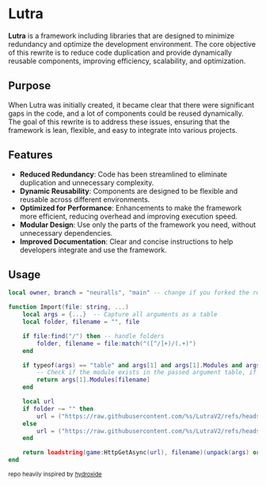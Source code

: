 # Lutra

**Lutra** is a framework including libraries that are designed to minimize redundancy and optimize the development environment. The core objective of this rewrite is to reduce code duplication and provide dynamically reusable components, improving efficiency, scalability, and optimization.

## Purpose

When Lutra was initially created, it became clear that there were significant gaps in the code, and a lot of components could be reused dynamically. The goal of this rewrite is to address these issues, ensuring that the framework is lean, flexible, and easy to integrate into various projects.

## Features

- **Reduced Redundancy**: Code has been streamlined to eliminate duplication and unnecessary complexity.
- **Dynamic Reusability**: Components are designed to be flexible and reusable across different environments.
- **Optimized for Performance**: Enhancements to make the framework more efficient, reducing overhead and improving execution speed.
- **Modular Design**: Use only the parts of the framework you need, without unnecessary dependencies.
- **Improved Documentation**: Clear and concise instructions to help developers integrate and use the framework.

## Usage
```lua
local owner, branch = "neuralls", "main" -- change if you forked the repo

function Import(file: string, ...)
    local args = {...}  -- Capture all arguments as a table
    local folder, filename = "", file

    if file:find("/") then -- handle folders
        folder, filename = file:match("([^/]+)/(.+)")
    end

    if typeof(args) == "table" and args[1] and args[1].Modules and args[1].Modules[filename] then
        -- Check if the module exists in the passed argument table, if it does return it
        return args[1].Modules[filename]
    end

    local url
    if folder ~= "" then
        url = ("https://raw.githubusercontent.com/%s/LutraV2/refs/heads/%s/%s/%s.lua"):format(owner, branch, folder, filename) -- folder
    else
        url = ("https://raw.githubusercontent.com/%s/LutraV2/refs/heads/%s/%s.lua"):format(owner, branch, filename) -- no folder
    end

    return loadstring(game:HttpGetAsync(url), filename)(unpack(args) or false) -- grab script through http, filename for debugging, and passing paramaters to the library
end

```
<small>repo heavily inspired by [hydroxide](https://github.com/Upbolt/Hydroxide) </small>
